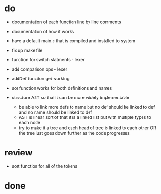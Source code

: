 # do
* documentation of each function line by line comments
* documentation of how it works
* have a default main.c that is compiled and installed to system
* fix up make file

* function for switch statments - lexer
* add comparison ops - lexer

* addDef function get working
* sor function works for both definitions and names
* structure AST so that it can be more widely implementable
    * be able to link more defs to name but no def should be linked to def and
      no name should be linked to def
    * AST is linear sort of that it is a linked list but with multiple types to
      each node
    * try to make it a tree and each head of tree is linked to each other OR the
      tree just goes down further as the code progresses

# review
* sort function for all of the tokens

# done
